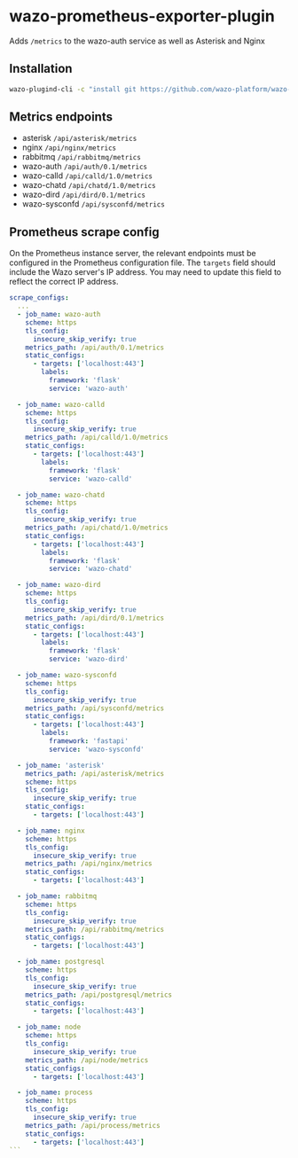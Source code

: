# wazo-prometheus-exporter-plugin

Adds `/metrics` to the wazo-auth service as well as Asterisk and Nginx

## Installation

```sh
wazo-plugind-cli -c "install git https://github.com/wazo-platform/wazo-prometheus-exporter-plugin"
```

## Metrics endpoints

* asterisk `/api/asterisk/metrics`
* nginx `/api/nginx/metrics`
* rabbitmq `/api/rabbitmq/metrics`
* wazo-auth `/api/auth/0.1/metrics`
* wazo-calld `/api/calld/1.0/metrics`
* wazo-chatd `/api/chatd/1.0/metrics`
* wazo-dird `/api/dird/0.1/metrics`
* wazo-sysconfd `/api/sysconfd/metrics`

## Prometheus scrape config

On the Prometheus instance server, the relevant endpoints must be configured in
the Prometheus configuration file. The `targets` field should include the Wazo
server's IP address. You may need to update this field to reflect the correct IP
address.


``````yaml
scrape_configs:
  ...
  - job_name: wazo-auth
    scheme: https
    tls_config:
      insecure_skip_verify: true
    metrics_path: /api/auth/0.1/metrics
    static_configs:
      - targets: ['localhost:443']
        labels:
          framework: 'flask'
          service: 'wazo-auth'

  - job_name: wazo-calld
    scheme: https
    tls_config:
      insecure_skip_verify: true
    metrics_path: /api/calld/1.0/metrics
    static_configs:
      - targets: ['localhost:443']
        labels:
          framework: 'flask'
          service: 'wazo-calld'

  - job_name: wazo-chatd
    scheme: https
    tls_config:
      insecure_skip_verify: true
    metrics_path: /api/chatd/1.0/metrics
    static_configs:
      - targets: ['localhost:443']
        labels:
          framework: 'flask'
          service: 'wazo-chatd'

  - job_name: wazo-dird
    scheme: https
    tls_config:
      insecure_skip_verify: true
    metrics_path: /api/dird/0.1/metrics
    static_configs:
      - targets: ['localhost:443']
        labels:
          framework: 'flask'
          service: 'wazo-dird'

  - job_name: wazo-sysconfd
    scheme: https
    tls_config:
      insecure_skip_verify: true
    metrics_path: /api/sysconfd/metrics
    static_configs:
      - targets: ['localhost:443']
        labels:
          framework: 'fastapi'
          service: 'wazo-sysconfd'

  - job_name: 'asterisk'
    metrics_path: /api/asterisk/metrics
    scheme: https
    tls_config:
      insecure_skip_verify: true
    static_configs:
      - targets: ['localhost:443']

  - job_name: nginx
    scheme: https
    tls_config:
      insecure_skip_verify: true
    metrics_path: /api/nginx/metrics
    static_configs:
      - targets: ['localhost:443']

  - job_name: rabbitmq
    scheme: https
    tls_config:
      insecure_skip_verify: true
    metrics_path: /api/rabbitmq/metrics
    static_configs:
      - targets: ['localhost:443']

  - job_name: postgresql
    scheme: https
    tls_config:
      insecure_skip_verify: true
    metrics_path: /api/postgresql/metrics
    static_configs:
      - targets: ['localhost:443']

  - job_name: node
    scheme: https
    tls_config:
      insecure_skip_verify: true
    metrics_path: /api/node/metrics
    static_configs:
      - targets: ['localhost:443']

  - job_name: process
    scheme: https
    tls_config:
      insecure_skip_verify: true
    metrics_path: /api/process/metrics
    static_configs:
      - targets: ['localhost:443']
```
